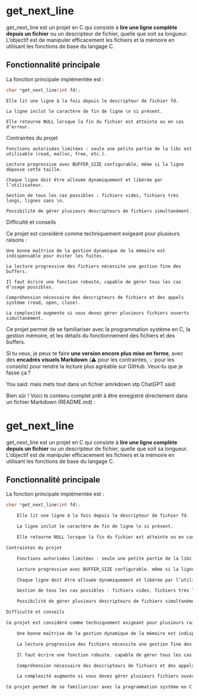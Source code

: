 # get_next_line

get_next_line est un projet en C qui consiste à **lire une ligne complète depuis un fichier** ou un descripteur de fichier, quelle que soit sa longueur.  
L’objectif est de manipuler efficacement les fichiers et la mémoire en utilisant les fonctions de base du langage C.

## Fonctionnalité principale

La fonction principale implémentée est :

```c
char *get_next_line(int fd);
```

    Elle lit une ligne à la fois depuis le descripteur de fichier fd.

    La ligne inclut le caractère de fin de ligne \n si présent.

    Elle retourne NULL lorsque la fin du fichier est atteinte ou en cas d’erreur.

Contraintes du projet

    Fonctions autorisées limitées : seule une petite partie de la libc est utilisable (read, malloc, free, etc.).

    Lecture progressive avec BUFFER_SIZE configurable, même si la ligne dépasse cette taille.

    Chaque ligne doit être allouée dynamiquement et libérée par l’utilisateur.

    Gestion de tous les cas possibles : fichiers vides, fichiers très longs, lignes sans \n.

    Possibilité de gérer plusieurs descripteurs de fichiers simultanément.

Difficulté et conseils

Ce projet est considéré comme techniquement exigeant pour plusieurs raisons :

    Une bonne maîtrise de la gestion dynamique de la mémoire est indispensable pour éviter les fuites.

    La lecture progressive des fichiers nécessite une gestion fine des buffers.

    Il faut écrire une fonction robuste, capable de gérer tous les cas d’usage possibles.

    Compréhension nécessaire des descripteurs de fichiers et des appels système (read, open, close).

    La complexité augmente si vous devez gérer plusieurs fichiers ouverts simultanément.

Ce projet permet de se familiariser avec la programmation système en C, la gestion mémoire, et les détails du fonctionnement des fichiers et des buffers.


Si tu veux, je peux te faire **une version encore plus mise en forme**, avec des **encadrés visuels Markdown** (⚠️ pour les contraintes, 💡 pour les conseils) pour rendre la lecture plus agréable sur GitHub. Veux‑tu que je fasse ça ?

You said:
mais mets tout dans un fichier amrkdown stp
ChatGPT said:

Bien sûr ! Voici le contenu complet prêt à être enregistré directement dans un fichier Markdown (README.md) :

# get_next_line

get_next_line est un projet en C qui consiste à **lire une ligne complète depuis un fichier** ou un descripteur de fichier, quelle que soit sa longueur.  
L’objectif est de manipuler efficacement les fichiers et la mémoire en utilisant les fonctions de base du langage C.

## Fonctionnalité principale

La fonction principale implémentée est :

```c
char *get_next_line(int fd);

    Elle lit une ligne à la fois depuis le descripteur de fichier fd.

    La ligne inclut le caractère de fin de ligne \n si présent.

    Elle retourne NULL lorsque la fin du fichier est atteinte ou en cas d’erreur.

Contraintes du projet

    Fonctions autorisées limitées : seule une petite partie de la libc est utilisable (read, malloc, free, etc.).

    Lecture progressive avec BUFFER_SIZE configurable, même si la ligne dépasse cette taille.

    Chaque ligne doit être allouée dynamiquement et libérée par l’utilisateur.

    Gestion de tous les cas possibles : fichiers vides, fichiers très longs, lignes sans \n.

    Possibilité de gérer plusieurs descripteurs de fichiers simultanément.

Difficulté et conseils

Ce projet est considéré comme techniquement exigeant pour plusieurs raisons :

    Une bonne maîtrise de la gestion dynamique de la mémoire est indispensable pour éviter les fuites.

    La lecture progressive des fichiers nécessite une gestion fine des buffers.

    Il faut écrire une fonction robuste, capable de gérer tous les cas d’usage possibles.

    Compréhension nécessaire des descripteurs de fichiers et des appels système (read, open, close).

    La complexité augmente si vous devez gérer plusieurs fichiers ouverts simultanément.

Ce projet permet de se familiariser avec la programmation système en C, la gestion mémoire, et les détails du fonctionnement des fichiers et des buffers.
